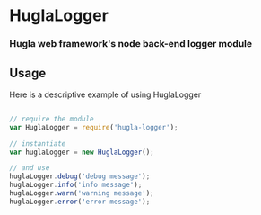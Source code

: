 # HuglaLogger
### Hugla web framework's node back-end logger module

## Usage

Here is a descriptive example of using HuglaLogger

```javascript

// require the module
var HuglaLogger = require('hugla-logger');

// instantiate
var huglaLogger = new HuglaLogger();

// and use
huglaLogger.debug('debug message');
huglaLogger.info('info message');
huglaLogger.warn('warning message');
huglaLogger.error('error message');

```
